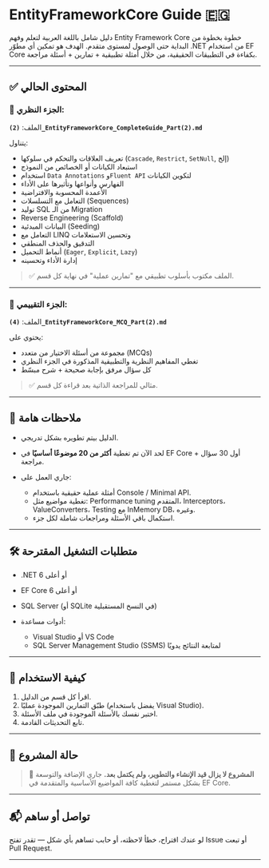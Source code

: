
# EntityFrameworkCore Guide 🇪🇬

دليل شامل باللغة العربية لتعلم وفهم Entity Framework Core خطوة بخطوة من البداية حتى الوصول لمستوى متقدم.
الهدف هو تمكين أي مطوّر .NET من استخدام EF Core بكفاءة في التطبيقات الحقيقية، من خلال أمثلة تطبيقية + تمارين + أسئلة مراجعة.

---

## ✅ المحتوى الحالي

### 🔹 الجزء النظري:

الملف: **`(2)_EntityFrameworkCore_CompleteGuide_Part(2).md`**

يتناول:

* تعريف العلاقات والتحكم في سلوكها (`Cascade`, `Restrict`, `SetNull`, إلخ)
* استبعاد الكيانات أو الخصائص من النموذج
* استخدام `Data Annotations` و`Fluent API` لتكوين الكيانات
* الفهارس وأنواعها وتأثيرها على الأداء
* الأعمدة المحسوبة والافتراضية
* التعامل مع التسلسلات (Sequences)
* توليد SQL من الـ Migration
* Reverse Engineering (Scaffold)
* البيانات المبدئية (Seeding)
* التعامل مع LINQ وتحسين الاستعلامات
* التدقيق والحذف المنطقي
* أنماط التحميل (`Eager`, `Explicit`, `Lazy`)
* إدارة الأداء وتحسينه

> ✅ الملف مكتوب بأسلوب تطبيقي مع "تمارين عملية" في نهاية كل قسم.

---

### 🔹 الجزء التقييمي:

الملف: **`(4)_EntityFrameworkCore_MCQ_Part(2).md`**

يحتوي على:

* مجموعة من أسئلة الاختيار من متعدد (MCQs)
* تغطي المفاهيم النظرية والتطبيقية المذكورة في الجزء النظري
* كل سؤال مرفق بإجابة صحيحة + شرح مبسّط

> ✅ مثالي للمراجعة الذاتية بعد قراءة كل قسم.

---

## 📌 ملاحظات هامة

* الدليل بيتم تطويره بشكل تدريجي.
* لحد الآن تم تغطية **أكثر من 20 موضوعًا أساسيًا** في EF Core + أول 30 سؤال مراجعة.
* جاري العمل على:

  * أمثلة عملية حقيقية باستخدام Console / Minimal API.
  * تغطية مواضيع مثل: Performance tuning المتقدم، Interceptors، ValueConverters، Testing مع InMemory DB، وغيره.
  * استكمال باقي الأسئلة ومراجعات شاملة لكل جزء.

---

## 🛠 متطلبات التشغيل المقترحة

* .NET 6 أو أعلى
* EF Core 6 أو أعلى
* SQL Server (أو SQLite في النسخ المستقبلية)
* أدوات مساعدة:

  * Visual Studio أو VS Code
  * SQL Server Management Studio (SSMS) لمتابعة النتائج يدويًا

---

## 🧭 كيفية الاستخدام

1. اقرأ كل قسم من الدليل.
2. طبّق التمارين الموجودة عمليًا (يفضل باستخدام Visual Studio).
3. اختبر نفسك بالأسئلة الموجودة في ملف الأسئلة.
4. تابع التحديثات القادمة.

---

## 🚧 حالة المشروع

> 🔧 **المشروع لا يزال قيد الإنشاء والتطوير، ولم يكتمل بعد.**
> جاري الإضافة والتوسعة بشكل مستمر لتغطية كافة المواضيع الأساسية والمتقدمة في EF Core.

---

## 📬 تواصل أو ساهم

لو عندك اقتراح، خطأ لاحظته، أو حابب تساهم بأي شكل — تقدر تفتح Issue أو تبعت Pull Request.

---

